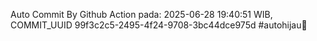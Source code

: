 Auto Commit By Github Action pada: 2025-06-28 19:40:51 WIB, COMMIT_UUID 99f3c2c5-2495-4f24-9708-3bc44dce975d #autohijau🗿
